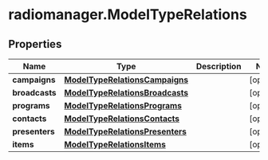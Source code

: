 # radiomanager.ModelTypeRelations

## Properties

Name | Type | Description | Notes
------------ | ------------- | ------------- | -------------
**campaigns** | [**ModelTypeRelationsCampaigns**](ModelTypeRelationsCampaigns.md) |  | [optional] 
**broadcasts** | [**ModelTypeRelationsBroadcasts**](ModelTypeRelationsBroadcasts.md) |  | [optional] 
**programs** | [**ModelTypeRelationsPrograms**](ModelTypeRelationsPrograms.md) |  | [optional] 
**contacts** | [**ModelTypeRelationsContacts**](ModelTypeRelationsContacts.md) |  | [optional] 
**presenters** | [**ModelTypeRelationsPresenters**](ModelTypeRelationsPresenters.md) |  | [optional] 
**items** | [**ModelTypeRelationsItems**](ModelTypeRelationsItems.md) |  | [optional] 


